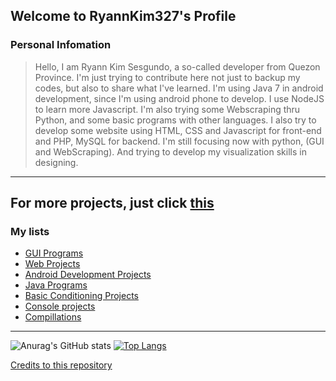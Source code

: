 
## Welcome to RyannKim327's Profile

### Personal Infomation
> Hello, I am Ryann Kim Sesgundo, a so-called developer from Quezon Province. I'm just trying to contribute here not just to backup my codes, but also to share what I've learned. I'm using Java 7 in android development, since I'm using android phone to develop. I use NodeJS to learn more Javascript. I'm also trying some Webscraping thru Python, and some basic programs with other languages. I also try to develop some website using HTML, CSS and Javascript for front-end and PHP, MySQL for backend. I'm still focusing now with python, (GUI and WebScraping). And trying to develop my visualization skills in designing.
---
For more projects, just click [this](https://github.com/stars/RyannKim327/lists/my-repos)
---

### My lists
- [GUI Programs](https://github.com/stars/RyannKim327/lists/gui)
- [Web Projects](https://github.com/stars/RyannKim327/lists/my-web-projects)
- [Android Development Projects](https://github.com/stars/RyannKim327/lists/android-development)
- [Java Programs](https://github.com/stars/RyannKim327/lists/my-java-programs)
- [Basic Conditioning Projects](https://github.com/stars/RyannKim327/lists/basic-conditioning)
- [Console projects](https://github.com/stars/RyannKim327/lists/console-projects)
- [Compillations](https://github.com/stars/RyannKim327/lists/compillation)
---

![Anurag's GitHub stats](https://github-readme-stats.vercel.app/api?username=ryannkim327&show_icons=true&theme=monokai)
[![Top Langs](https://github-readme-stats.vercel.app/api/top-langs/?username=ryannkim327&layout=compact&theme=monokai)](https://github.com/RyannKim327/RyannKim327)

[Credits to this repository](https://github.com/anuraghazra/github-readme-stats#github-stats-card)
